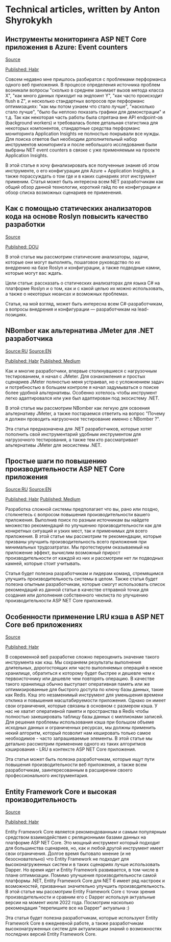 # Technical articles, written by Anton Shyrokykh

## Инструменты мониторинга ASP NET Core приложения в Azure: Event counters
[Source](articles/2021-dotnet-counters-habrahabr/dotnet-counters.md)

[Published: Habr](https://habr.com/ru/post/595041/)

Совсем недавно мне пришлось разбиратся с проблемами перформанса одного веб приложения. В процессе определения источника проблем возникали вопросы "сколько в среднем занимает вызов метода класса X", "как много данных приходит на эндпоинт Y", "как часто происходит flush в Z", и несколько стандартных вопросов при перформанс оптимизациях: "как мы потом узнаем что стало лучше", "насколько стало лучше", "было бы неплохо показать графики для демонстрации" и т.д. Так как некоторая часть работы была спрятана вне API endpoint-ов (background workers) и требовалась более детальная статистика для некоторых компонентов, стандартные средства перформанс мониторинга Application Insights не полностью покрывали все нужды. Для поиска ответов был необходим дополнительный набор инструментов мониторинга и после небольшого исследования были выбраны NET event counters в связке с уже применяемым на проекте Application Insights.

В этой статье я хочу финализировать все полученные знания об этом инструменте, о его конфигурации для Azure + Application Insights, а также порассуждать о том где и в каких сценариях этот инструмент применим. Статья может быть интересна всем NET разработчикам как общий обзор данной технологии, короткий гайд по ее конфигурации и обзор списка возможных сценариев ее применения.   

## Как с помощью статических анализаторов кода на основе Roslyn повысить качество разработки
[Source](articles/2020-code-review-roslyn/code-review-roslyn.md)

[Published: DOU](https://dou.ua/lenta/articles/code-review-roslyn/)

В этой статье мы рассмотрим статические анализаторы, задачи, которые они могут выполнять, пошаговое руководство по их внедрению на базе Roslyn и конфигурации, а также подводные камни, которые могут вас ждать.

Цели статьи: рассказать о статических анализаторах для языка C# на платформе Roslyn и о том, как и с какой целью их можно использовать, а также о некоторых нюансах и возможных проблемах.

Статья, на мой взгляд, может быть интересна всем C#-разработчикам, а вопросы внедрения и конфигурации — разработчикам на lead-позициях.

## NBomber как альтернатива JMeter для .NET разработчика
[Source:RU](articles/2022-nbomber-vs-jmeter-for-dotnet-developer/nbomber-vs-jmeter-for-dotnet-developer.md)
[Source:EN](articles/2022-nbomber-vs-jmeter-for-dotnet-developer/nbomber-vs-jmeter-for-dotnet-developer.en.md)

[Published: Habr](https://habr.com/ru/post/664824/)
[Published: Medium](https://medium.com/@anton_shyrokykh/nbomber-as-an-alternative-to-jmeter-for-net-developer-432040b91763)

Как и многие разработчики, впервые столкнувшиеся с нагрузочным тестированием, я начал с JMeter. Для ознакомления и простых сценариев JMeter полностью меня устраивал, но с усложнением задач и потребностью в большем контроле я начал задумываться о поиске более удобной альтернативы. Особенно хотелось чтобы инструмент легко адаптировался или уже был адаптирован под экосистему .NET.

В этой статье мы рассмотрим NBomber как легкую для освоения альтернативу JMeter, а также постараемся ответить на вопрос "Почему я должен проводить нагрузочное тестирование именно с NBomber ?".

Эта статья предназначена для .NET разработчиков, которые хотят пополнить свой инструментарий удобным инструментом для нагрузочного тестирования, а также тем кто рассматривает альтернативы JMeter для экосистемы .NET.

## Простые шаги по повышению производительности ASP NET Core приложения
[Source:RU](articles/2022-improving-asp-net-core-performance/improving-asp-net-core-performance.md)
[Source:EN](articles/2022-improving-asp-net-core-performance/improving-asp-net-core-performance.en.md)

[Published: Habr](https://habr.com/ru/post/669176/)
[Published: Medium](https://medium.com/@anton_shyrokykh/simple-steps-towards-boosting-asp-net-core-application-performance-82c564bdf092)

Разработка сложной системы предполагает что вы, рано или поздно, столкнетесь с вопросом повышения производительности вашего приложения. Выполнив поиск по разным источникам вы найдете множество рекомендаций по улучшению производительности как для конкретных ситуаций и узких мест, так и применимых для всего приложения. В этой статье мы рассмотрим те рекомендации, которые призваны улучшить производительность всего приложения при минимальных трудозатратах. Мы протестируем оказываемый на приложение эффект, вычислим возможный прирост производительности от каждой из них и рассмотрим нет ли подводных камней, которые стоит учитывать.

Статья будет полезна разработчикам и лидерам команд, стремящимся улучшить производительность системы в целом. Также статья будет полезна опытным разработчикам, которые смогут использовать список рекомендаций из данной статьи в качестве отправной точки для создания или дополнения собственного чеклиста по улучшению производительности ASP NET Core приложений.

## Особенности применение LRU кэша в ASP NET Core веб приложениях
[Source](articles/2022-lru-cache-in-aspnetcore/lru-cache-in-aspnetcore.ru.md)

[Published: Habr](https://habr.com/ru/post/673224/)

В современной веб разработке сложно переоценить значение такого инструмента как кэш. Мы сохраняем результаты выполнения длительных, дорогостоящих или часто выполняемых операций в некое хранилище, обратиться к которому будет быстрее и дешевле чем к первоисточнику или дешевле чем повторять операцию. В качестве такого хранилища обычно выступает оперативная память или же оптимизированные для быстрого доступа по ключу базы данных, такие как Redis. Кэш это незаменимый инструмент для уменьшения времени отклика и повышения масштабируемости приложения. Однако он имеет свои ограничения, которые связаны в основном с размером кэша. У нас не хватит оперативной памяти и пространства в Redis чтобы полностью закешировать таблицу базы данных с миллионами записей. Для решения проблемы использования кэша при большом объеме исходных данных и ограниченных ресурсах, мы должны применить некий алгоритм, который позволит нам кешировать только самое необходимое - часто запрашиваемые элементы. В этой статье мы детально рассмотрим применение одного из таких алгоритмов кэширования - LRU в контексте ASP NET Core приложения.

Эта статья может быть полезна разработчикам, которые ищут пути повышения производительности веб приложения, а также всем разработчикам, заинтересованным в расширении своего профессионального инструментария.

## Entity Framework Core и высокая производительность
[Source](articles/2022-entityframeworkcore-and-high-performance/entityframeworkcore-and-high-performance.ru.md)

[Published: Habr](https://habr.com/ru/post/675310/)

Entity Framework Core является рекомендованным и самым популярным средством взаимодействия с реляционными базами данных на платформе ASP NET Core. Это мощный инструмент который подходит для большинства сценариев, но, как и любой другой инструмент имеет свои ограничения. Долгое время бытовало мнение (и не безосновательно) что Entity Framework не подходит для высоконагруженных систем и в таких сценариях лучше использовать Dapper. Но время идет и Entity Framework развивается, в том числе в плане оптимизации. Помимо улучшения производительности самой платформы .NET, Entity Framework Core для NET 6 имеет ряд настроек и возможностей, призванных значительно улучшить производительность. В этой статье мы рассмотрим Entity Framework Core с точки зрения производительности и сравним его с Dapper используя актуальные версии на момент июля 2022 года. Посмотрим насколько рекомендация "перепишите все на Dapper" актуальна :)

Эта статья будет полезна разработчикам, которые используют Entity Framework Core в ежедневной работе, а также разработчикам высоконагруженных систем для актуализации знаний о возможностях последних версий Entity Framework Core. 